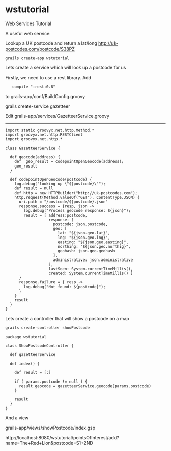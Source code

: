 wstutorial
==========

Web Services Tutorial

A useful web service:

Lookup a UK postcode and return a lat/long
http://uk-postcodes.com/postcode/S38PZ



    grails create-app wstutorial


Lets create a service which will look up a postcode for us

Firstly, we need to use a rest library. Add

       compile ":rest:0.8"

to grails-app/conf/BuildConfig.groovy

grails create-service gazetteer

Edit grails-app/services/GazetteerService.groovy

----
    import static groovyx.net.http.Method.*
    import groovyx.net.http.RESTClient
    import groovyx.net.http.*
    
    class GazetteerService {
    
      def geocode(address) {
        def  geo_result = codepointOpenGeocode(address);
        geo_result
      }
    
      def codepointOpenGeocode(postcode) {
        log.debug("looking up \"${postcode}\"");
        def result = null
        def http = new HTTPBuilder("http://uk-postcodes.com");
        http.request(Method.valueOf("GET"), ContentType.JSON) {
          uri.path = "/postcode/${postcode}.json"
          response.success = {resp, json ->
            log.debug("Process geocode response: ${json}");
            result = [ address:postcode,
                       response: [
                         postcode: json.postcode,
                         geo: [
                           lat: "${json.geo.lat}",
                           lng: "${json.geo.lng}",
                           easting: "${json.geo.easting}",
                           northing: "${json.geo.northig}",
                           geohash: json.geo.geohash
                         ],
                         administrative: json.administrative
                       ],
                       lastSeen: System.currentTimeMillis(),
                       created: System.currentTimeMillis() ]
          }
          response.failure = { resp ->
            log.debug("Not found: ${postcode}");
          }
        }
        result
      }
    }
    
Lets create a controller that will show a postcode on a map

    grails create-controller showPostcode
    
    package wstutorial
    
    class ShowPostcodeController {
    
      def gazetteerService
    
      def index() {
    
        def result = [:]
    
        if ( params.postcode != null ) {
          result.geocode = gazetteerService.geocode(params.postcode)
        }
    
        result
      }
    }
    


And a view

grails-app/views/showPostcode/index.gsp





http://localhost:8080/wstutorial/pointsOfInterest/add?name=The+Red+Lion&postcode=S1+2ND


